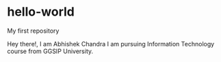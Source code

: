 # hello-world
My first repository

Hey there!, I am Abhishek Chandra
I am pursuing Information Technology course from GGSIP University.
